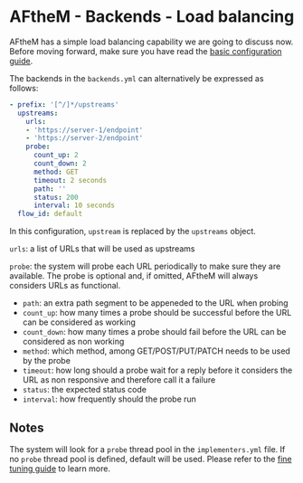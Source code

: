 # AFtheM - Backends - Load balancing

AFtheM has a simple load balancing capability we are going to discuss now. Before moving forward, make sure you have
read the [basic configuration guide](basic_configuration.md).

The backends in the `backends.yml` can alternatively be expressed as follows:

```yaml
- prefix: '[^/]*/upstreams'
  upstreams:
    urls:
    - 'https://server-1/endpoint'
    - 'https://server-2/endpoint'
    probe:
      count_up: 2
      count_down: 2
      method: GET
      timeout: 2 seconds
      path: ''
      status: 200
      interval: 10 seconds
  flow_id: default
```
In this configuration, `upstream` is replaced by the `upstreams` object.

`urls`: a list of URLs that will be used as upstreams

`probe`: the system will probe each URL periodically to make sure they are available. The probe is optional and, if
omitted, AFtheM will always considers URLs as functional.
* `path`: an extra path segment to be appeneded to the URL when probing
* `count_up`: how many times a probe should be successful before the URL can be considered as working
* `count_down`: how many times a probe should fail before the URL can be considered as non working
* `method`: which method, among GET/POST/PUT/PATCH needs to be used by the probe
* `timeout`: how long should a probe wait for a reply before it considers the URL as non responsive and therefore call
  it a failure
* `status`: the expected status code
* `interval`: how frequently should the probe run


## Notes

The system will look for a `probe` thread pool in the `implementers.yml` file. If no `probe` thread pool is defined,
default will be used. Please refer to the [fine tuning guide](fine_tuning.md) to learn more.